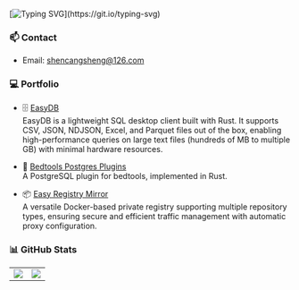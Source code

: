 [![Typing SVG](https://readme-typing-svg.demolab.com?font=Fira+Code&pause=1000&vCenter=true&width=435&lines=Hey%F0%9F%91%8B%2C+I'm+Cangsheng.;An+Open+Source+Contributor.)](https://git.io/typing-svg)

### 📫 Contact

- Email: shencangsheng@126.com

### 💻 Portfolio

- 🗄️ [EasyDB](https://github.com/shencangsheng/easydb_app)  
  EasyDB is a lightweight SQL desktop client built with Rust. It supports CSV, JSON, NDJSON, Excel, and Parquet files out of the box, enabling high-performance queries on large text files (hundreds of MB to multiple GB) with minimal hardware resources.

- 🔌 [Bedtools Postgres Plugins](https://github.com/shencangsheng/pg_bedtools_rs)  
  A PostgreSQL plugin for bedtools, implemented in Rust.

- 📦 [Easy Registry Mirror](https://github.com/shencangsheng/easy-registry-mirror)  
  A versatile Docker-based private registry supporting multiple repository types, ensuring secure and efficient traffic management with automatic proxy configuration.

### 📊 GitHub Stats

<table>
  <tbody>
    <tr>
      <td>
        <picture>
          <source media="(prefers-color-scheme: dark)" srcset="https://github-readme-stats.vercel.app/api?username=shencangsheng&theme=vue-dark&show_icons=true&hide_border=true">
          <source media="(prefers-color-scheme: light)" srcset="https://github-readme-stats.vercel.app/api?username=shencangsheng&theme=vue&show_icons=true&hide_border=true">
          <img src="https://github-readme-stats.vercel.app/api?username=shencangsheng&theme=vue&show_icons=true&hide_border=true">
        </picture>
      </td>
      <td>
        <picture>
          <source media="(prefers-color-scheme: dark)" srcset="https://github-readme-stats.vercel.app/api/top-langs/?username=shencangsheng&theme=vue-dark&layout=compact&hide_border=true">
          <source media="(prefers-color-scheme: light)" srcset="https://github-readme-stats.vercel.app/api/top-langs/?username=shencangsheng&theme=vue&layout=compact&hide_border=true">
          <img src="https://github-readme-stats.vercel.app/api/top-langs/?username=shencangsheng&theme=vue&layout=compact&hide_border=true">
        </picture>
      </td>
    </tr>
  </tbody>
</table>
